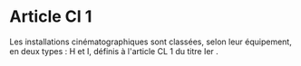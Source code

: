 # Article CI 1

Les installations cinématographiques sont classées, selon leur équipement, en deux types : H et I, définis à l'article CL 1 du titre Ier .
